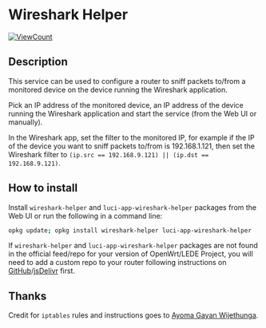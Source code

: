 <!-- markdownlint-disable MD013 -->

# Wireshark Helper

<!--- [![HitCount](http://hits.dwyl.com/stangri/docsopenwrtmelmacnet/wireshark-helper.svg)](http://hits.dwyl.com/stangri/docsopenwrtmelmacnet/wireshark-helper) --->

[![ViewCount](https://views.whatilearened.today/views/github/stangri/wireshark-helper.svg)](https://views.whatilearened.today/views/github/stangri/wireshark-helper)

## Description

This service can be used to configure a router to sniff packets to/from a monitored device on the device running the Wireshark application.

Pick an IP address of the monitored device, an IP address of the device running the Wireshark application and start the service (from the Web UI or manually).

In the Wireshark app, set the filter to the monitored IP, for example if the IP of the device you want to sniff packets to/from is 192.168.1.121, then set the Wireshark filter to `(ip.src == 192.168.9.121) || (ip.dst == 192.168.9.121)`.

## How to install

Install `wireshark-helper` and `luci-app-wireshark-helper` packages from the Web UI or run the following in a command line:

```sh
opkg update; opkg install wireshark-helper luci-app-wireshark-helper
```

If `wireshark-helper` and `luci-app-wireshark-helper` packages are not found in the official feed/repo for your version of OpenWrt/LEDE Project, you will need to add a custom repo to your router following instructions on [GitHub](https://docs.openwrt.melmac.net/#on-your-router)/[jsDelivr](https://cdn.jsdelivr.net/gh/stangri/docs.openwrt.melmac.net/README.md#on-your-router) first.

## Thanks

Credit for `iptables` rules and instructions goes to [Ayoma Gayan Wijethunga](https://www.ayomaonline.com/security/analyzing-network-traffic-with-openwrt/).
